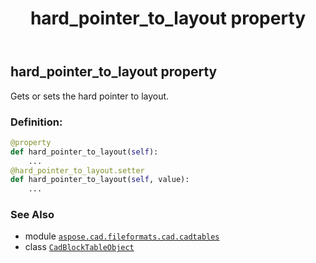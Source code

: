﻿---
title: hard_pointer_to_layout property
second_title: Aspose.CAD for Python via .NET API References
description: 
type: docs
weight: 150
url: /python-net/aspose.cad.fileformats.cad.cadtables/cadblocktableobject/hard_pointer_to_layout/
is_root: false
---

## hard_pointer_to_layout property


Gets or sets the hard pointer to layout.
### Definition:
```python
@property
def hard_pointer_to_layout(self):
    ...
@hard_pointer_to_layout.setter
def hard_pointer_to_layout(self, value):
    ...
```

### See Also
* module [`aspose.cad.fileformats.cad.cadtables`](../../)
* class [`CadBlockTableObject`](/cad/python-net/aspose.cad.fileformats.cad.cadtables/cadblocktableobject)

